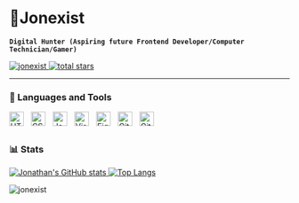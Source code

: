 # 🔱Jonexist

**`Digital Hunter (Aspiring future Frontend Developer/Computer Technician/Gamer)`**

<p align="left">
  <a href="https://github.com/jonexist?tab=followers">
    <img src="https://komarev.com/ghpvc/?username=jonexist&label=Profile%20views&color=3699FF&style=for-the-badge&labelColor=488207" alt="jonexist" />
  </a>
  <a href="https://github.com/jonexist?tab=stars">
    <img alt="total stars" title="Total stars on GitHub" src="https://custom-icon-badges.demolab.com/github/stars/jonexist?color=55960c&style=for-the-badge&labelColor=488207&logo=star"/></a>
</p>

---

### 🧰 Languages and Tools

<img align="left" alt="HTML5" width="26px" src="https://cdn.jsdelivr.net/gh/devicons/devicon/icons/html5/html5-original.svg" style="padding-right:10px;" />
<img align="left" alt="CSS3" width="26px" src="https://cdn.jsdelivr.net/gh/devicons/devicon/icons/css3/css3-original.svg" style="padding-right:10px;" />
<img align="left" alt="JavaScript" width="26px" src="https://cdn.jsdelivr.net/gh/devicons/devicon/icons/javascript/javascript-original.svg" style="padding-right:10px;" />
<img align="left" alt="Visual Studio Code" width="26px" src="https://cdn.jsdelivr.net/gh/devicons/devicon/icons/vscode/vscode-original.svg" style="padding-right:10px;" />
<img align="left" alt="Figma" width="26px" src="https://cdn.jsdelivr.net/gh/devicons/devicon/icons/figma/figma-original.svg" style="padding-right:10px;" />
<img align="left" alt="Git" width="26px" src="https://cdn.jsdelivr.net/gh/devicons/devicon/icons/git/git-original.svg" style="padding-right:10px;" />
<img align="left" alt="GitHub" width="26px" src="https://user-images.githubusercontent.com/3369400/139447912-e0f43f33-6d9f-45f8-be46-2df5bbc91289.png" style="padding-right:10px;" />

<br />
<br />

### 📊 Stats
<a href='https://github.com/jonexist/github-stats-transparent'>
  
![Jonathan's GitHub stats](https://github-readme-stats.vercel.app/api?username=jonexist&show_icons=true&theme=nord)
[![Top Langs](https://github-readme-stats.vercel.app/api/top-langs/?username=jonexist&layout=compact&theme=nord)](https://github.com/jonexist)
<p><img align="center" src="https://github-readme-streak-stats.herokuapp.com/?user=jonexist&" alt="jonexist" /></p>
</a>
